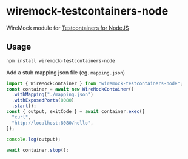 # wiremock-testcontainers-node

WireMock module for [Testcontainers for NodeJS](https://node.testcontainers.org/)

## Usage

```bash
npm install wiremock-testcontainers-node
```

Add a stub mapping json file (eg. `mapping.json`)

```js
import { WireMockContainer } from "wiremock-testcontainers-node";
const container = await new WireMockContainer()
  .withMapping("./mapping.json")
  .withExposedPorts(8080)
  .start();
const { output, exitCode } = await container.exec([
  "curl",
  "http://localhost:8080/hello",
]);

console.log(output);

await container.stop();
```
